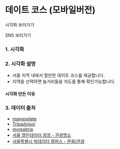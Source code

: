 # 데이트 코스 (모바일버전)

시각화 보러가기

SNS 보러가기

### 1. 시각화


### 2. 시각화 설명
- 서울 지역 내에서 할만한 데이트 코스를 제공합니다.
- 지역을 선택하면 놀거리들을 지도를 통해 확인가능합니다.

#### 시각화 만든 이유

### 3. 데이터 출처
- [mangoplate](https://www.mangoplate.com/)
- [Tripadvisor](https://www.tripadvisor.co.kr/)
- [myrealtrip](https://www.myrealtrip.com/)
- [서울 열린데이터 광장 - 관광명소](http://data.seoul.go.kr/)
- [서울특별시 빅데이터 캠퍼스 - 문화/관광](https://bigdata.seoul.go.kr/main.do)
